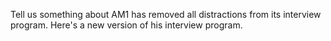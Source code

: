 Tell us something about
AM1 has removed all distractions from its interview program. Here's a new version of his interview program.

